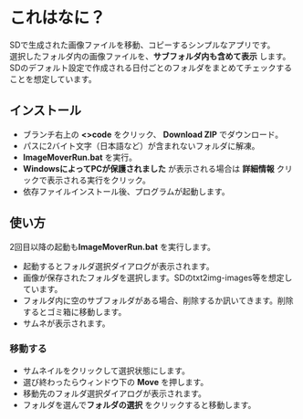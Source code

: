# これはなに？
SDで生成された画像ファイルを移動、コピーするシンプルなアプリです。\
選択したフォルダ内の画像ファイルを、**サブフォルダ内も含めて表示** します。\
SDのデフォルト設定で作成される日付ごとのフォルダをまとめてチェックすることを想定しています。

## インストール
- ブランチ右上の **<>code** をクリック、 **Download ZIP** でダウンロード。
- パスに2バイト文字（日本語など）が含まれないフォルダに解凍。
- **ImageMoverRun.bat** を実行。
- **WindowsによってPCが保護されました** が表示される場合は **詳細情報** クリックで表示される実行をクリック。
- 依存ファイルインストール後、プログラムが起動します。
## 使い方
2回目以降の起動も**ImageMoverRun.bat** を実行します。
- 起動するとフォルダ選択ダイアログが表示されます。
- 画像が保存されたフォルダを選択します。SDのtxt2img-images等を想定しています。
- フォルダ内に空のサブフォルダがある場合、削除するか訊いてきます。削除するとゴミ箱に移動します。
- サムネが表示されます。
### 移動する
- サムネイルをクリックして選択状態にします。
- 選び終わったらウィンドウ下の **Move** を押します。
- 移動先のフォルダ選択ダイアログが表示されます。
- フォルダを選んで**フォルダの選択** をクリックすると移動します。
